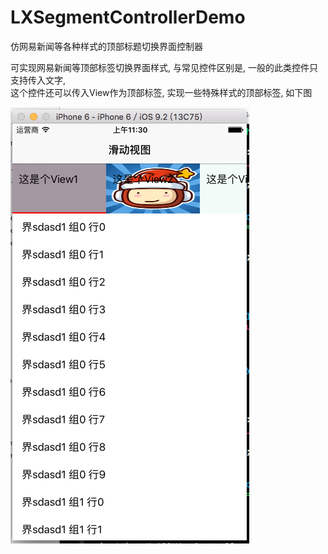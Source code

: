 # LXSegmentControllerDemo
仿网易新闻等各种样式的顶部标题切换界面控制器

可实现网易新闻等顶部标签切换界面样式, 与常见控件区别是, 一般的此类控件只支持传入文字,   
这个控件还可以传入View作为顶部标签, 实现一些特殊样式的顶部标签, 如下图

![image1](https://github.com/CoderLXWang/LXSegmentControllerDemo/blob/master/LXSegmentControllerDemo/image1.png)
